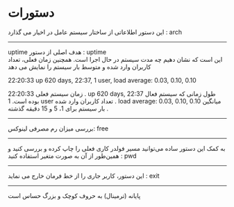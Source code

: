  # دستورات


 
 این دستور اطلاعاتی از ساختار سیستم عامل در اخیار می گذارد : arch 

----------------------------------------------------------------------------------------------------------------

 uptime هدف اصلی از دستور : uptime   
 این است که نشان دهیم چه مدت سیستم در حال اجرا است. همچنین زمان فعلی، تعداد کاربران وارد شده و متوسط ​​بار سیستم را نمایش می دهد 

 22:20:33 up 620 days, 22:37, 1 user, load average: 0.03, 0.10, 0.10 

 22:20:33 زمان سیستم فعلی .
 up 620 days, 22:37 طول زمانی که سیستم فعال بوده است.
 1 user تعداد کاربران وارد شده .
 load average: 0.03, 0.10, 0.10 میانگین بار سیستم برای 1، 5 و 15 دقیقه گذشته .

----------------------------------------------------------------------------------------------------------------

 بررسی میزان رم مصرفی لینوکس: free 


 ----------------------------------------------------------------------------------------------------------------

 به کمک این دستور ساده می‌توانید مسیر فولدر کاری فعلی را چاپ کرده و بررسی کنید و همین‌طور از آن به صورت متغیر استفاده کنید : pwd


 ----------------------------------------------------------------------------------------------------------------

 این دستور، کاربر جاری را از خط فرمان خارج می نماید : exit 


 ----------------------------------------------------------------------------------------------------------------


 پایانه (ترمینال) به حروف کوچک و بزرگ حساس است